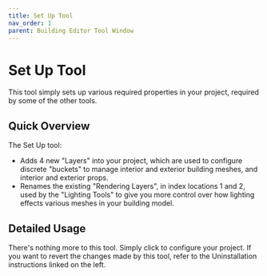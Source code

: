 ```yaml
---
title: Set Up Tool
nav_order: 1
parent: Building Editor Tool Window
---
```


# Set Up Tool

This tool simply sets up various required properties in your project, required by some of the other tools.

## Quick Overview

The Set Up tool:

- Adds 4 new "Layers" into your project, which are used to configure discrete "buckets" to manage interior and exterior building meshes, and interior and exterior props.
- Renames the existing "Rendering Layers", in index locations 1 and 2, used by the "Lighting Tools" to give you more control over how lighting effects various meshes in your building model.

## Detailed Usage

There's nothing more to this tool. Simply click to configure your project. If you want to revert the changes made by this tool, refer to the Uninstallation instructions linked on the left.

